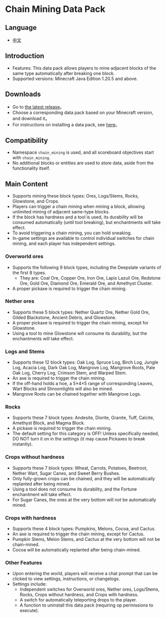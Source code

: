 # Chain Mining Data Pack

## Language
* [中文](README_zh.md)

## Introduction
* Features: This data pack allows players to mine adjacent blocks of the same type automatically after breaking one block.
* Supported versions: Minecraft Java Edition 1.20.5 and above.

## Downloads
* Go to [the latest release](https://github.com/cxc81/chain-mining/releases/latest)。
* Choose a corresponding data pack based on your Minecraft version, and download it。
* For instructions on installing a data pack, see [here](https://minecraft.wiki/w/Tutorials/Installing_a_data_pack)。

## Compatibility
* Namespace ```chain_mining``` is used, and all scoreboard objectives start with ```chain_mining```.
* No additional blocks or entities are used to store data, aside from the functionality itself.

## Main Content
* Supports mining these block types: Ores, Logs/Stems, Rocks, Glowstone, and Crops.
* Players can trigger a chain mining when mining a block, allowing unlimited mining of adjacent same-type blocks.
* If the block has hardness and a tool is used, its durability will be consumed automatically (until tool breaking), but enchantments will take effect.
* To avoid triggering a chain mining, you can hold sneaking.
* In-game settings are available to control individual switches for chain mining, and each player has independent settings.

### Overworld ores
* Supports the following 9 block types, including the Deepslate variants of the first 8 types.
    - They are: Coal Ore, Copper Ore, Iron Ore, Lapis Lazuli Ore, Redstone Ore, Gold Ore, Diamond Ore, Emerald Ore, and Amethyst Cluster.
* A proper pickaxe is required to trigger the chain mining.

### Nether ores
* Supports these 5 block types: Nether Quartz Ore, Nether Gold Ore, Gilded Blackstone, Ancient Debris, and Glowstone.
* A proper pickaxe is required to trigger the chain mining, except for Glowstone.
* Using a tool to mine Glowstone will consume its durability, but the enchantments will take effect.

### Logs and Stems
* Supports these 12 block types: Oak Log, Spruce Log, Birch Log, Jungle Log, Acacia Log, Dark Oak Log, Mangrove Log, Mangrove Roots, Pale Oak Log, Cherry Log, Crimson Stem, and Warped Stem.
* An axe is required to trigger the chain mining.
* If the off-hand holds a hoe, a 5×4×5 range of corresponding Leaves, Wart Blocks and Shroomlights will also be mined.
* Mangrove Roots can be chained together with Mangrove Logs.

### Rocks
* Supports these 7 block types: Andesite, Diorite, Granite, Tuff, Calcite, Amethyst Block, and Magma Block.
* A pickaxe is required to trigger the chain mining.
* The default setting for this category is OFF! Unless specifically needed, DO NOT turn it on in the settings (it may cause Pickaxes to break instantly).

### Crops without hardness
* Supports these 7 block types: Wheat, Carrots, Potatoes, Beetroot, Nether Wart, Sugar Canes, and Sweet Berry Bushes.
* Only fully-grown crops can be chained, and they will be automatically replanted after being mined.
* Using a tool does not consume its durability, and the Fortune enchantment will take effect.
* For Sugar Canes, the ones at the very bottom will not be automatically mined.

### Crops with hardness
* Supports these 4 block types: Pumpkins, Melons, Cocoa, and Cactus.
* An axe is required to trigger the chain mining, except for Cactus.
* Pumpkin Stems, Melon Stems, and Cactus at the very bottom will not be chain-mined.
* Cocoa will be automatically replanted after being chain-mined.

### Other Features
* Upon entering the world, players will receive a chat prompt that can be clicked to view settings, instructions, or changelogs.
* Settings include:
    - Independent switches for Overworld ores, Nether ores, Logs/Stems, Rocks, Crops without hardness, and Crops with hardness.
    - A switch for automatically teleporting drops to the player.
    - A function to uninstall this data pack (requiring op permissions to execute).
